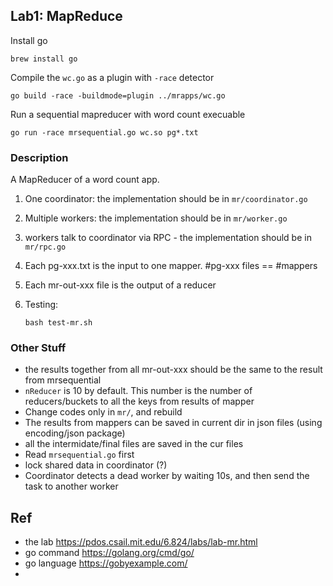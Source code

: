 ## Lab1: MapReduce

Install go

```
brew install go
```

Compile the `wc.go` as a plugin with `-race` detector

```
go build -race -buildmode=plugin ../mrapps/wc.go
```

Run a sequential mapreducer with word count execuable 

```
go run -race mrsequential.go wc.so pg*.txt
```

### Description

A MapReducer of a word count app.

1. One coordinator: the implementation should be in `mr/coordinator.go`
2. Multiple workers: the implementation should be in `mr/worker.go`
3. workers talk to coordinator via RPC - the implementation should be in `mr/rpc.go`
4. Each pg-xxx.txt is the input to one mapper. #pg-xxx files == #mappers
5. Each mr-out-xxx file is the output of a reducer

6. Testing: 

   ```
   bash test-mr.sh
   ```

### Other Stuff

- the results together from all mr-out-xxx should be the same to the result from mrsequential
- `nReducer` is 10 by default. This number is the number of reducers/buckets to all the keys from results of mapper
- Change codes only in `mr/`, and rebuild
- The results from mappers can be saved in current dir in json files (using encoding/json package)
- all the intermidate/final files are saved in the cur files
- Read `mrsequential.go` first
- lock shared data in coordinator (?)
- Coordinator detects a dead worker by waiting 10s, and then send the task to another worker

## Ref

- the lab https://pdos.csail.mit.edu/6.824/labs/lab-mr.html
- go command https://golang.org/cmd/go/
- go language https://gobyexample.com/
- 

